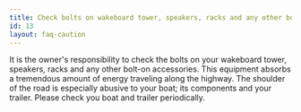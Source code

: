 ```yaml
---
title: Check bolts on wakeboard tower, speakers, racks and any other bolt-onaccessories.
id: 13
layout: faq-caution
---
```

It is the owner's responsibility to check the bolts on your wakeboard tower, speakers, racks and any other bolt-on accessories. This equipment absorbs a tremendous amount of energy traveling along the highway. The shoulder of the road is especially abusive to your boat; its components and your trailer. Please check you boat and trailer periodically.
